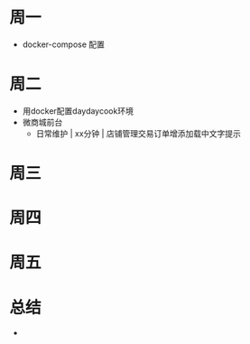 # 周一
* docker-compose 配置

# 周二
* 用docker配置daydaycook环境
* 微商城前台
    - 日常维护 | xx分钟 | 店铺管理交易订单增添加载中文字提示

# 周三

# 周四

# 周五

# 总结
*
